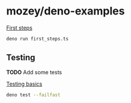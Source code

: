 # mozey/deno-examples

[First steps](https://deno.com/manual@v1.34.2/getting_started/first_steps)
```bash
deno run first_steps.ts
```


## Testing

**TODO** Add some tests

[Testing basics](https://deno.com/manual@v1.34.2/basics/testing)
```bash
deno test --failfast
```
